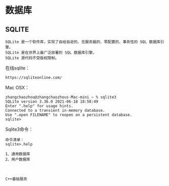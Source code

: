 # 数据库

## SQLITE

```
SQLite 是一个软件库，实现了自给自足的、无服务器的、零配置的、事务性的 SQL 数据库引擎。
SQLite 是在世界上最广泛部署的 SQL 数据库引擎。
SQLite 源代码不受版权限制。
```

在线sqlite：

```
https://sqliteonline.com/
```

Mac OSX：

```
zhangchaozhou@zhangchaozhous-Mac-mini ~ % sqlite3
SQLite version 3.36.0 2021-06-18 18:58:49
Enter ".help" for usage hints.
Connected to a transient in-memory database.
Use ".open FILENAME" to reopen on a persistent database.
sqlite> 
```

Sqlite3命令：

```
命令清单：
sqlite>.help

```



```
1、通用数据库
2、用户数据库
```

​	



```
C++基础服务

```

